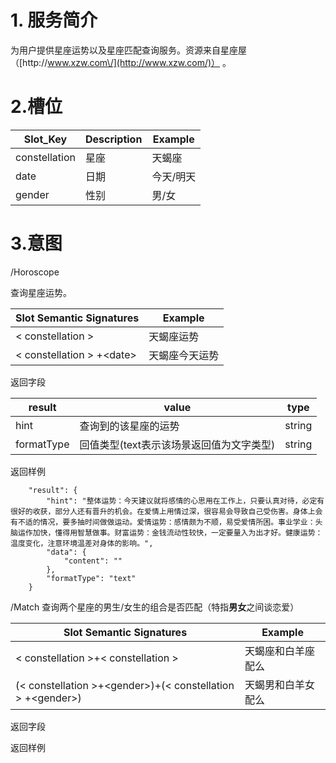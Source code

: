 # 1. 服务简介

为用户提供星座运势以及星座匹配查询服务。资源来自星座屋 （[http:\/\/www.xzw.com\/](http://www.xzw.com/)） 。

# 2.槽位

| **Slot\_Key** | **Description** | **Example** |
| --- | --- | --- |
| constellation | 星座 | 天蝎座 |
| date | 日期 | 今天\/明天 |
| gender | 性别 | 男\/女 |

# 3.意图

\/Horoscope

查询星座运势。

| **Slot Semantic Signatures** | **Example** |
| --- | --- |
| &lt; constellation &gt; | 天蝎座运势 |
| &lt; constellation &gt; +&lt;date&gt; | 天蝎座今天运势 |

返回字段

| **result** | **value** | **type** |
| --- | --- | --- |
| hint | 查询到的该星座的运势 | string |
| formatType | 回值类型\(text表示该场景返回值为文字类型\) | string |

返回样例

```
    "result": {
        "hint": "整体运势：今天建议就将感情的心思用在工作上，只要认真对待，必定有很好的收获，部分人还有晋升的机会。在爱情上用情过深，很容易会导致自己受伤害。身体上会有不适的情况，要多抽时间做做运动。爱情运势：感情颇为不顺，易受爱情所困。事业学业：头脑运作加快，懂得用智慧做事。财富运势：金钱流动性较快，一定要量入为出才好。健康运势：温度变化，注意环境温差对身体的影响。",
        "data": {
            "content": ""
        },
        "formatType": "text"
    }
```

\/Match
查询两个星座的男生\/女生的组合是否匹配（特指**男女**之间谈恋爱）

| **Slot Semantic Signatures** | **Example** |
| --- | --- |
| &lt; constellation &gt;+&lt; constellation &gt; | 天蝎座和白羊座配么 |
| \(&lt; constellation &gt;+&lt;gender&gt;\)+\(&lt; constellation &gt; +&lt;gender&gt;\) |天蝎男和白羊女配么|

返回字段

返回样例